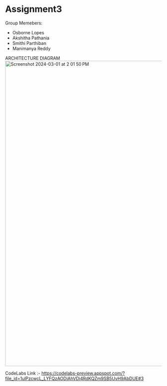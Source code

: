 # Assignment3


Group Memebers:
- Osborne Lopes
- Akshitha Pathania
- Smithi Parthiban
- Manimanya Reddy

ARCHITECTURE DIAGRAM
<img width="981" alt="Screenshot 2024-03-01 at 2 01 50 PM" src="https://github.com/BigDataIA-Spring2024-Sec1-Team6/Assignment3/assets/114605149/989a4e4b-6a06-4c06-a122-714aa88f18d1">

CodeLabs Link :- https://codelabs-preview.appspot.com/?file_id=1ulPzcwcL_LYFQzAODiAhVDi4RdKQZm9SB5UvH9AbDUE#3
